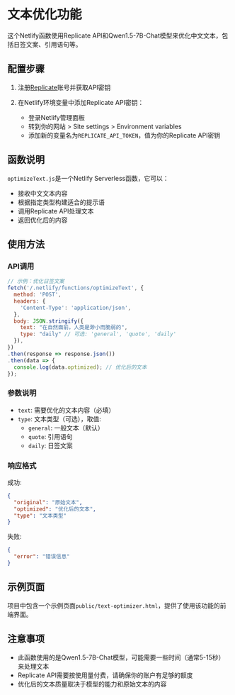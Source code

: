 # 文本优化功能

这个Netlify函数使用Replicate API和Qwen1.5-7B-Chat模型来优化中文文本，包括日签文案、引用语句等。

## 配置步骤

1. 注册[Replicate](https://replicate.com)账号并获取API密钥

2. 在Netlify环境变量中添加Replicate API密钥：
   - 登录Netlify管理面板
   - 转到你的网站 > Site settings > Environment variables
   - 添加新的变量名为`REPLICATE_API_TOKEN`，值为你的Replicate API密钥

## 函数说明

`optimizeText.js`是一个Netlify Serverless函数，它可以：

- 接收中文文本内容
- 根据指定类型构建适合的提示语
- 调用Replicate API处理文本
- 返回优化后的内容

## 使用方法

### API调用

```javascript
// 示例：优化日签文案
fetch('/.netlify/functions/optimizeText', {
  method: 'POST',
  headers: {
    'Content-Type': 'application/json',
  },
  body: JSON.stringify({
    text: "在自然面前，人类是渺小而脆弱的",
    type: "daily" // 可选: 'general', 'quote', 'daily'
  }),
})
.then(response => response.json())
.then(data => {
  console.log(data.optimized); // 优化后的文本
});
```

### 参数说明

- `text`: 需要优化的文本内容（必填）
- `type`: 文本类型（可选），取值:
  - `general`: 一般文本（默认）
  - `quote`: 引用语句
  - `daily`: 日签文案

### 响应格式

成功:
```json
{
  "original": "原始文本",
  "optimized": "优化后的文本",
  "type": "文本类型"
}
```

失败:
```json
{
  "error": "错误信息"
}
```

## 示例页面

项目中包含一个示例页面`public/text-optimizer.html`，提供了使用该功能的前端界面。

## 注意事项

- 此函数使用的是Qwen1.5-7B-Chat模型，可能需要一些时间（通常5-15秒）来处理文本
- Replicate API需要按使用量付费，请确保你的账户有足够的额度
- 优化后的文本质量取决于模型的能力和原始文本的内容 